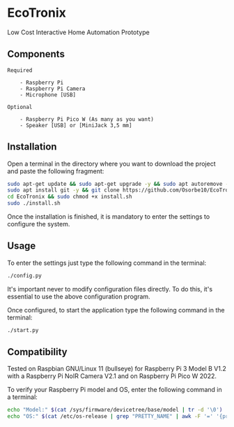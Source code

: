 # EcoTronix

Low Cost Interactive Home Automation Prototype

## Components

    Required

        - Raspberry Pi
        - Raspberry Pi Camera
        - Microphone [USB]

    Optional

        - Raspberry Pi Pico W (As many as you want)
        - Speaker [USB] or [MiniJack 3,5 mm]

## Installation

Open a terminal in the directory where you want to download the project and paste the following fragment:

```bash
sudo apt-get update && sudo apt-get upgrade -y && sudo apt autoremove -y
sudo apt install git -y && git clone https://github.com/Osorbe10/EcoTronix.git
cd EcoTronix && sudo chmod +x install.sh
sudo ./install.sh
```

Once the installation is finished, it is mandatory to enter the settings to configure the system.

## Usage

To enter the settings just type the following command in the terminal:

```bash
./config.py
```

It's important never to modify configuration files directly. To do this, it's essential to use the above configuration program.

Once configured, to start the application type the following command in the terminal:

```bash
./start.py
```

## Compatibility

Tested on Raspbian GNU/Linux 11 (bullseye) for Raspberry Pi 3 Model B V1.2 with a Raspberry Pi NoIR Camera V2.1 and on Raspberry Pi Pico W 2022.

To verify your Raspberry Pi model and OS, enter the following command in a terminal:

```bash
echo "Model:" $(cat /sys/firmware/devicetree/base/model | tr -d '\0')
echo "OS:" $(cat /etc/os-release | grep "PRETTY_NAME" | awk -F '=' '{print $2}' | tr -d '"')
```
